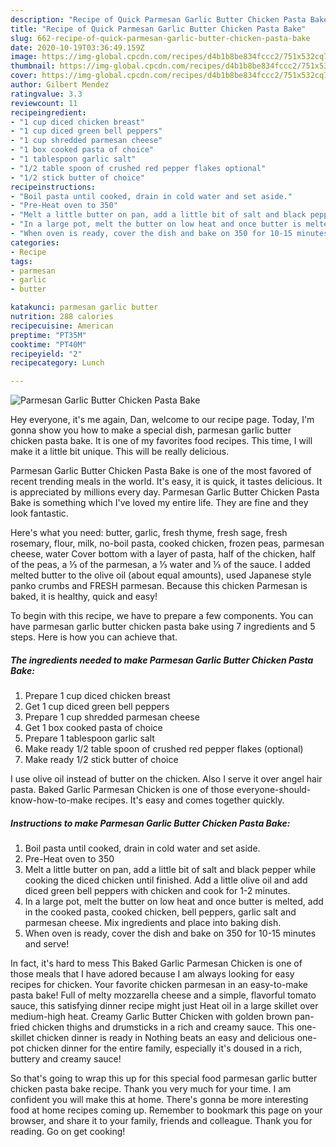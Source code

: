 ```yaml
---
description: "Recipe of Quick Parmesan Garlic Butter Chicken Pasta Bake"
title: "Recipe of Quick Parmesan Garlic Butter Chicken Pasta Bake"
slug: 662-recipe-of-quick-parmesan-garlic-butter-chicken-pasta-bake
date: 2020-10-19T03:36:49.159Z
image: https://img-global.cpcdn.com/recipes/d4b1b8be834fccc2/751x532cq70/parmesan-garlic-butter-chicken-pasta-bake-recipe-main-photo.jpg
thumbnail: https://img-global.cpcdn.com/recipes/d4b1b8be834fccc2/751x532cq70/parmesan-garlic-butter-chicken-pasta-bake-recipe-main-photo.jpg
cover: https://img-global.cpcdn.com/recipes/d4b1b8be834fccc2/751x532cq70/parmesan-garlic-butter-chicken-pasta-bake-recipe-main-photo.jpg
author: Gilbert Mendez
ratingvalue: 3.3
reviewcount: 11
recipeingredient:
- "1 cup diced chicken breast"
- "1 cup diced green bell peppers"
- "1 cup shredded parmesan cheese"
- "1 box cooked pasta of choice"
- "1 tablespoon garlic salt"
- "1/2 table spoon of crushed red pepper flakes optional"
- "1/2 stick butter of choice"
recipeinstructions:
- "Boil pasta until cooked, drain in cold water and set aside."
- "Pre-Heat oven to 350"
- "Melt a little butter on pan, add a little bit of salt and black pepper while cooking the diced chicken until finished. Add a little olive oil and add diced green bell peppers with chicken and cook for 1-2 minutes."
- "In a large pot, melt the butter on low heat and once butter is melted, add in the cooked pasta, cooked chicken, bell peppers, garlic salt and parmesan cheese. Mix ingredients and place into baking dish."
- "When oven is ready, cover the dish and bake on 350 for 10-15 minutes and serve!"
categories:
- Recipe
tags:
- parmesan
- garlic
- butter

katakunci: parmesan garlic butter 
nutrition: 288 calories
recipecuisine: American
preptime: "PT35M"
cooktime: "PT40M"
recipeyield: "2"
recipecategory: Lunch

---
```



![Parmesan Garlic Butter Chicken Pasta Bake](https://img-global.cpcdn.com/recipes/d4b1b8be834fccc2/751x532cq70/parmesan-garlic-butter-chicken-pasta-bake-recipe-main-photo.jpg)

Hey everyone, it's me again, Dan, welcome to our recipe page. Today, I'm gonna show you how to make a special dish, parmesan garlic butter chicken pasta bake. It is one of my favorites food recipes. This time, I will make it a little bit unique. This will be really delicious.

Parmesan Garlic Butter Chicken Pasta Bake is one of the most favored of recent trending meals in the world. It's easy, it is quick, it tastes delicious. It is appreciated by millions every day. Parmesan Garlic Butter Chicken Pasta Bake is something which I've loved my entire life. They are fine and they look fantastic.

Here&#39;s what you need: butter, garlic, fresh thyme, fresh sage, fresh rosemary, flour, milk, no-boil pasta, cooked chicken, frozen peas, parmesan cheese, water Cover bottom with a layer of pasta, half of the chicken, half of the peas, a ⅓ of the parmesan, a ⅓ water and ⅓ of the sauce. I added melted butter to the olive oil (about equal amounts), used Japanese style panko crumbs and FRESH parmesan. Because this chicken Parmesan is baked, it is healthy, quick and easy!


To begin with this recipe, we have to prepare a few components. You can have parmesan garlic butter chicken pasta bake using 7 ingredients and 5 steps. Here is how you can achieve that.

<!--inarticleads1-->

##### The ingredients needed to make Parmesan Garlic Butter Chicken Pasta Bake:

1. Prepare 1 cup diced chicken breast
1. Get 1 cup diced green bell peppers
1. Prepare 1 cup shredded parmesan cheese
1. Get 1 box cooked pasta of choice
1. Prepare 1 tablespoon garlic salt
1. Make ready 1/2 table spoon of crushed red pepper flakes (optional)
1. Make ready 1/2 stick butter of choice


I use olive oil instead of butter on the chicken. Also I serve it over angel hair pasta. Baked Garlic Parmesan Chicken is one of those everyone-should-know-how-to-make recipes. It&#39;s easy and comes together quickly. 

<!--inarticleads2-->

##### Instructions to make Parmesan Garlic Butter Chicken Pasta Bake:

1. Boil pasta until cooked, drain in cold water and set aside.
1. Pre-Heat oven to 350
1. Melt a little butter on pan, add a little bit of salt and black pepper while cooking the diced chicken until finished. Add a little olive oil and add diced green bell peppers with chicken and cook for 1-2 minutes.
1. In a large pot, melt the butter on low heat and once butter is melted, add in the cooked pasta, cooked chicken, bell peppers, garlic salt and parmesan cheese. Mix ingredients and place into baking dish.
1. When oven is ready, cover the dish and bake on 350 for 10-15 minutes and serve!


In fact, it&#39;s hard to mess This Baked Garlic Parmesan Chicken is one of those meals that I have adored because I am always looking for easy recipes for chicken. Your favorite chicken parmesan in an easy-to-make pasta bake! Full of melty mozzarella cheese and a simple, flavorful tomato sauce, this satisfying dinner recipe might just Heat oil in a large skillet over medium-high heat. Creamy Garlic Butter Chicken with golden brown pan-fried chicken thighs and drumsticks in a rich and creamy sauce. This one-skillet chicken dinner is ready in Nothing beats an easy and delicious one-pot chicken dinner for the entire family, especially it&#39;s doused in a rich, buttery and creamy sauce! 

So that's going to wrap this up for this special food parmesan garlic butter chicken pasta bake recipe. Thank you very much for your time. I am confident you will make this at home. There's gonna be more interesting food at home recipes coming up. Remember to bookmark this page on your browser, and share it to your family, friends and colleague. Thank you for reading. Go on get cooking!
